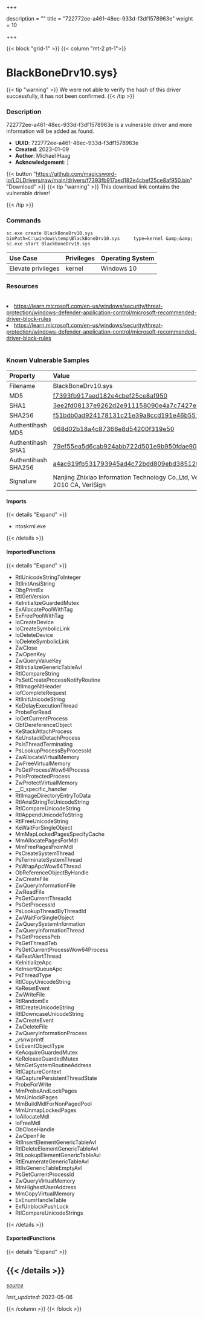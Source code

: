 +++

description = ""
title = "722772ee-a461-48ec-933d-f3df1578963e"
weight = 10

+++


{{< block "grid-1" >}}
{{< column "mt-2 pt-1">}}


# BlackBoneDrv10.sys} 


{{< tip "warning" >}}
We were not able to verify the hash of this driver successfully, it has not been confirmed.
{{< /tip >}}


### Description

722772ee-a461-48ec-933d-f3df1578963e is a vulnerable driver and more information will be added as found.
- **UUID**: 722772ee-a461-48ec-933d-f3df1578963e
- **Created**: 2023-01-09
- **Author**: Michael Haag
- **Acknowledgement**:  | [](https://twitter.com/)

{{< button "https://github.com/magicsword-io/LOLDrivers/raw/main/drivers/f7393fb917aed182e4cbef25ce8af950.bin" "Download" >}}
{{< tip "warning" >}}
This download link contains the vulnerable driver!

{{< /tip >}}

### Commands

```
sc.exe create BlackBoneDrv10.sys binPath=C:\windows\temp\BlackBoneDrv10.sys     type=kernel &amp;&amp; sc.exe start BlackBoneDrv10.sys
```

| Use Case | Privileges | Operating System | 
|:---- | ---- | ---- |
| Elevate privileges | kernel | Windows 10 |

### Resources
<br>
<li><a href=" https://learn.microsoft.com/en-us/windows/security/threat-protection/windows-defender-application-control/microsoft-recommended-driver-block-rules"> https://learn.microsoft.com/en-us/windows/security/threat-protection/windows-defender-application-control/microsoft-recommended-driver-block-rules</a></li>
<li><a href="https://learn.microsoft.com/en-us/windows/security/threat-protection/windows-defender-application-control/microsoft-recommended-driver-block-rules">https://learn.microsoft.com/en-us/windows/security/threat-protection/windows-defender-application-control/microsoft-recommended-driver-block-rules</a></li>
<br>

### Known Vulnerable Samples

| Property           | Value |
|:-------------------|:------|
| Filename           | BlackBoneDrv10.sys |
| MD5                | [f7393fb917aed182e4cbef25ce8af950](https://www.virustotal.com/gui/file/f7393fb917aed182e4cbef25ce8af950) |
| SHA1               | [3ee2fd08137e9262d2e911158090e4a7c7427ea0](https://www.virustotal.com/gui/file/3ee2fd08137e9262d2e911158090e4a7c7427ea0) |
| SHA256             | [f51bdb0ad924178131c21e39a8ccd191e46b5512b0f2e1cc8486f63e84e5d960](https://www.virustotal.com/gui/file/f51bdb0ad924178131c21e39a8ccd191e46b5512b0f2e1cc8486f63e84e5d960) |
| Authentihash MD5   | [068d02b18a4c87366e8d54200f319e50](https://www.virustotal.com/gui/search/authentihash%253A068d02b18a4c87366e8d54200f319e50) |
| Authentihash SHA1  | [79ef55ea5d6cab924abb722d501e9b950fdae904](https://www.virustotal.com/gui/search/authentihash%253A79ef55ea5d6cab924abb722d501e9b950fdae904) |
| Authentihash SHA256| [a4ac619fb531793945ad4c72bdd809ebd38512fc234aa452cb8364ee05465a7b](https://www.virustotal.com/gui/search/authentihash%253Aa4ac619fb531793945ad4c72bdd809ebd38512fc234aa452cb8364ee05465a7b) |
| Signature         | Nanjing Zhixiao Information Technology Co.,Ltd, VeriSign Class 3 Code Signing 2010 CA, VeriSign   |


#### Imports
{{< details "Expand" >}}
* ntoskrnl.exe

{{< /details >}}
#### ImportedFunctions
{{< details "Expand" >}}
* RtlUnicodeStringToInteger
* RtlInitAnsiString
* DbgPrintEx
* RtlGetVersion
* KeInitializeGuardedMutex
* ExAllocatePoolWithTag
* ExFreePoolWithTag
* IoCreateDevice
* IoCreateSymbolicLink
* IoDeleteDevice
* IoDeleteSymbolicLink
* ZwClose
* ZwOpenKey
* ZwQueryValueKey
* RtlInitializeGenericTableAvl
* RtlCompareString
* PsSetCreateProcessNotifyRoutine
* RtlImageNtHeader
* IofCompleteRequest
* RtlInitUnicodeString
* KeDelayExecutionThread
* ProbeForRead
* IoGetCurrentProcess
* ObfDereferenceObject
* KeStackAttachProcess
* KeUnstackDetachProcess
* PsIsThreadTerminating
* PsLookupProcessByProcessId
* ZwAllocateVirtualMemory
* ZwFreeVirtualMemory
* PsGetProcessWow64Process
* PsIsProtectedProcess
* ZwProtectVirtualMemory
* __C_specific_handler
* RtlImageDirectoryEntryToData
* RtlAnsiStringToUnicodeString
* RtlCompareUnicodeString
* RtlAppendUnicodeToString
* RtlFreeUnicodeString
* KeWaitForSingleObject
* MmMapLockedPagesSpecifyCache
* MmAllocatePagesForMdl
* MmFreePagesFromMdl
* PsCreateSystemThread
* PsTerminateSystemThread
* PsWrapApcWow64Thread
* ObReferenceObjectByHandle
* ZwCreateFile
* ZwQueryInformationFile
* ZwReadFile
* PsGetCurrentThreadId
* PsGetProcessId
* PsLookupThreadByThreadId
* ZwWaitForSingleObject
* ZwQuerySystemInformation
* ZwQueryInformationThread
* PsGetProcessPeb
* PsGetThreadTeb
* PsGetCurrentProcessWow64Process
* KeTestAlertThread
* KeInitializeApc
* KeInsertQueueApc
* PsThreadType
* RtlCopyUnicodeString
* KeResetEvent
* ZwWriteFile
* RtlRandomEx
* RtlCreateUnicodeString
* RtlDowncaseUnicodeString
* ZwCreateEvent
* ZwDeleteFile
* ZwQueryInformationProcess
* _vsnwprintf
* ExEventObjectType
* KeAcquireGuardedMutex
* KeReleaseGuardedMutex
* MmGetSystemRoutineAddress
* RtlCaptureContext
* KeCapturePersistentThreadState
* ProbeForWrite
* MmProbeAndLockPages
* MmUnlockPages
* MmBuildMdlForNonPagedPool
* MmUnmapLockedPages
* IoAllocateMdl
* IoFreeMdl
* ObCloseHandle
* ZwOpenFile
* RtlInsertElementGenericTableAvl
* RtlDeleteElementGenericTableAvl
* RtlLookupElementGenericTableAvl
* RtlEnumerateGenericTableAvl
* RtlIsGenericTableEmptyAvl
* PsGetCurrentProcessId
* ZwQueryVirtualMemory
* MmHighestUserAddress
* MmCopyVirtualMemory
* ExEnumHandleTable
* ExfUnblockPushLock
* RtlCompareUnicodeStrings

{{< /details >}}
#### ExportedFunctions
{{< details "Expand" >}}

{{< /details >}}
-----



[*source*](https://github.com/magicsword-io/LOLDrivers/tree/main/yaml/722772ee-a461-48ec-933d-f3df1578963e.yaml)

*last_updated:* 2023-05-06








{{< /column >}}
{{< /block >}}
